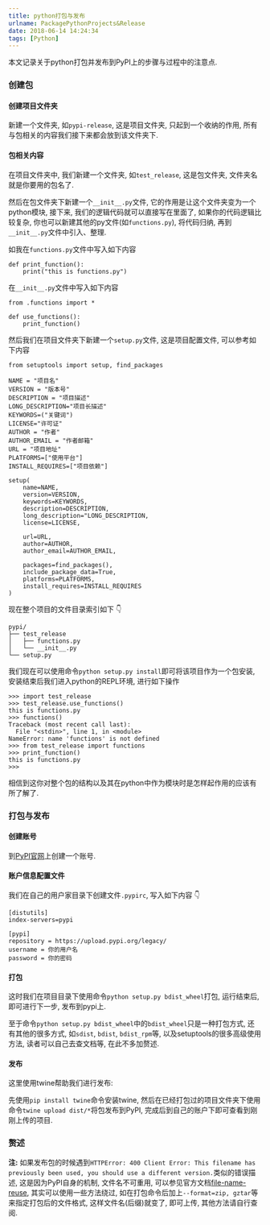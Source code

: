 ```yaml
---
title: python打包与发布
urlname: PackagePythonProjects&Release
date: 2018-06-14 14:24:34
tags: [Python]
---
```


本文记录关于python打包并发布到PyPI上的步骤与过程中的注意点.

<!-- more -->

### 创建包
#### 创建项目文件夹
新建一个文件夹, 如`pypi-release`, 这是项目文件夹, 只起到一个收纳的作用, 所有与包相关的内容我们接下来都会放到该文件夹下.

#### 包相关内容
在项目文件夹中, 我们新建一个文件夹, 如`test_release`, 这是包文件夹, 文件夹名就是你要用的包名了.

然后在包文件夹下新建一个`__init__.py`文件, 它的作用是让这个文件夹变为一个python模块, 接下来, 我们的逻辑代码就可以直接写在里面了, 如果你的代码逻辑比较复杂, 你也可以新建其他的py文件(如`functions.py`), 将代码归纳, 再到`__init__.py`文件中引入、整理.

如我在`functions.py`文件中写入如下内容

```
def print_function():
	print("this is functions.py")
```

在`__init__.py`文件中写入如下内容

```
from .functions import *

def use_functions():
	print_function()
```

然后我们在项目文件夹下新建一个`setup.py`文件, 这是项目配置文件, 可以参考如下内容

```
from setuptools import setup, find_packages

NAME = "项目名"
VERSION = "版本号"
DESCRIPTION = "项目描述"
LONG_DESCRIPTION="项目长描述"
KEYWORDS=("关键词")
LICENSE="许可证"
AUTHOR = "作者"
AUTHOR_EMAIL = "作者邮箱"
URL = "项目地址"
PLATFORMS=["使用平台"]
INSTALL_REQUIRES=["项目依赖"]

setup(
    name=NAME,
    version=VERSION,
    keywords=KEYWORDS,
    description=DESCRIPTION,
    long_description="LONG_DESCRIPTION,
    license=LICENSE,

    url=URL,
    author=AUTHOR,
    author_email=AUTHOR_EMAIL,

    packages=find_packages(),
    include_package_data=True,
    platforms=PLATFORMS,
    install_requires=INSTALL_REQUIRES
)
```

现在整个项目的文件目录索引如下 👇

```
pypi/
├── test_release
│   ├── functions.py
│   └── __init__.py
└── setup.py
```

我们现在可以使用命令`python setup.py install`即可将该项目作为一个包安装, 安装结束后我们进入python的REPL环境, 进行如下操作

```
>>> import test_release
>>> test_release.use_functions()
this is functions.py
>>> functions()
Traceback (most recent call last):
  File "<stdin>", line 1, in <module>
NameError: name 'functions' is not defined
>>> from test_release import functions
>>> print_function()
this is functions.py
>>>
```

相信到这你对整个包的结构以及其在python中作为模块时是怎样起作用的应该有所了解了.

### 打包与发布
#### 创建账号
到[PyPI官网](https://pypi.org)上创建一个账号.

#### 账户信息配置文件
我们在自己的用户家目录下创建文件`.pypirc`, 写入如下内容 👇

```
[distutils]
index-servers=pypi

[pypi]
repository = https://upload.pypi.org/legacy/
username = 你的用户名
password = 你的密码
```

#### 打包
这时我们在项目目录下使用命令`python setup.py bdist_wheel`打包, 运行结束后, 即可进行下一步, 发布到pypi上.

至于命令`python setup.py bdist_wheel`中的`bdist_wheel`只是一种打包方式, 还有其他的很多方式, 如`sdist`, `bdist`, `bdist_rpm`等, 以及setuptools的很多高级使用方法, 读者可以自己去查文档等, 在此不多加赘述.

#### 发布
这里使用twine帮助我们进行发布: 

先使用`pip install twine`命令安装twine, 然后在已经打包过的项目文件夹下使用命令`twine upload dist/*`将包发布到PyPI, 完成后到自己的账户下即可查看到刚刚上传的项目.

### 赘述
**注:** 如果发布包的时候遇到`HTTPError: 400 Client Error: This filename has previously been used, you should use a different version.`类似的错误描述, 这是因为PyPI自身的机制, 文件名不可重用, 可以参见官方文档[file-name-reuse](https://pypi.org/help/#file-name-reuse),  其实可以使用一些方法绕过, 如在打包命令后加上`--format=zip, gztar`等来指定打包后的文件格式, 这样文件名(后缀)就变了, 即可上传, 其他方法请自行查阅.